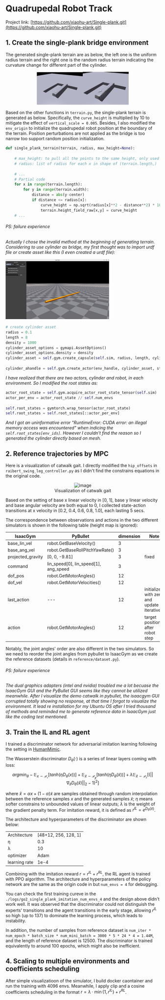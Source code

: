 # Quadrupedal Robot Track #

Project link: [https://github.com/xiaohu-art/Single-plank.git](https://github.com/xiaohu-art/Single-plank.git)

## 1. Create the single-plank bridge environment ##
The generated single-plank terrain are as below, the left one is the uniform radius terrain and the right one is the random radius terrain indicating the curvature change for different part of the cylinder. 

<figure class="third">
    <center>
    <img src="./pic/uniform_radius.jpeg" alt="image" style="zoom:25%;" /><img src="./pic/random_radius.jpeg" alt="image" style="zoom:25%;" />
    </center>
</figure>



Based on the other functions in `terrain.py`, the single-plank terrain is generated as below. Specifically, the `curve_height` is multiplied by 10 to mitigate the effect of `vertical_scale = 0.005`. Besides, I also modified the `env_origin` to initialize the quadrupedal robot position at the boundary of the terrain. Position perturbations are not applied as the bridge is too narrow too support random position initialization.

```python
def single_plank_terrain(terrain, radius, max_height=None):

    # max_height: to pull all the points to the same height, only used for random radius
    # radius: list of radius for each x in shape of (terrain.length,)

    # ...
    # Partial code
    for x in range(terrain.length):
        for y in range(terrain.width):
            distance = abs(y-center)
            if distance <= radius[x]:
                curve_height = np.sqrt(radius[x]**2 - distance**2) * 10
                terrain.height_field_raw[x,y] = curve_height
    # ...
```
###### PS: failure experience

*Actually I chose the invalid method at the beginning of generating terrain. Considering to use cylinder as bridge, my first thought was to import urdf file or create asset like this (I even created a urdf file):* 

<img src="./pic/cylinder.png" style="zoom:33%;" />

```python
# create cylinder asset
radius = 0.1
length = 8
density = 1000
cylinder_asset_options = gymapi.AssetOptions()
cylinder_asset_options.density = density
cylinder_asset = self.gym.create_capsule(self.sim, radius, length, cylinder_asset_options)

cylinder_ahandle = self.gym.create_actor(env_handle, cylinder_asset, start_pose, "cylinder", i, False, 0)
```

*I have realized that there are two actors, cylinder and robot, in each environment. So I modified the root states as:*

```python
actor_root_state = self.gym.acquire_actor_root_state_tensor(self.sim)
actor_per_env = actor_root_state // self.num_envs

self.root_states = gymtorch.wrap_tensor(actor_root_state)
self.root_states = self.root_states[::actor_per_env]
```
*And I got an uninformative error "RuntimeError: CUDA error: an illegal memory access was encountered" when indicing the `self.root_states[env_ids]`. However I couldn't find the reason so I generated the cylinder directly based on mesh.* 

## 2. Reference trajectories by MPC

Here is a visualization of catwalk gait. I directly modified the `hip_offsets` in `raibert_swing_leg_controller.py` as I didn't find the constrains equations in the original code. 

<center>
<figure>
    <img src="./pic/catwalk.gif" alt="image"  />
    <figcaption>Visualization of catwalk gait</figcaption>
</figure>
</center>

Based on the setting of base x linear velocity in [0, 1], base y linear velocity and base angular velocity are both equal to 0, I collected state-action transitions at x velocity in [0.2, 0.4, 0.6, 0.8, 1.0], each lasting 5 secs.

The correspondence between observations and actions in the two different simulators is shown in the following table (height map is ignored):

| IsaacGym          | PyBullet                              | dimension | Note                                        |
| ----------------- | ------------------------------------- | --------- | ------------------------------------------- |
| base_lin_vel      | robot.GetBaseVelocity()               | 3         |                                             |
| base_ang_vel      | robot.GetBaseRollPitchYawRate()       | 3         |                                             |
| projected_gravity | [0, 0, -9.81]                         | 3         | fixed                                       |
| command           | lin_speed[0], lin_speed[1], ang_speed | 3         |                                             |
| dof_pos           | robot.GetMotorAngles()                | 12        |                                             |
| dof_vel           | robot.GetMotorVelocities()            | 12        |                                             |
| last_action       | ---                                   | 12        | initialize with zero and update iteratively |
| action            | robot.GetMotorAngles()                | 12        | target position after robot step            |

Notably, the joint angles' order are also different in the two simulators. So we need to reorder the joint angles from pybullet to IsaacGym as we create the reference datasets (details in `reference/dataset.py`).


###### PS: failure experience
*The dual graphics adapters (intel and nvidia) troubled me a lot becuase the IsaacGym GUI and the PyBullet GUI seems like they cannot be utilized meanwhile. After I visualize the demo catwalk in pybullet, the isaacgym GUI corrupted totally showing no response, at that time I forgot to visualize the environment.*
*It lead re installation for my Ubuntu OS after I tried thousand of methods and reminded me to generate reference data in IsaacGym just like the coding test mentioned.*

## 3. Train the IL and RL agent
I trained a discriminator network for adversarial imitation learning following the setting in [HumanMimic](https://arxiv.org/pdf/2309.14225).

The Wasserstein discriminator $D_{\theta}(\cdot)$ is a series of linear layers coming with loss:

$$
argmin_{\theta} -\mathbb{E}_{x \sim \mathcal{P_r}}[tanh(\eta D_{\theta}(x))] + \mathbb{E}_{\widetilde{x} \sim \mathcal{P_g}}[tanh(\eta D_{\theta}(\widetilde{x}))] + \lambda \mathbb{E}_{\hat{x} \sim \mathcal{P_{\hat{x}}}}[(||\nabla_{\hat{x}} D_{\theta}(\hat{x})||_2 - 1)^2]
$$

where $\hat{x} = \alpha x + (1-\alpha) \widetilde{x}$ are samples obtained through random interpolation between the reference samples $x$ and the generated samples $\widetilde{x}$; $\eta$ means softer constrains to unbounded values of linear outputs; $\lambda$ is the weight of the gradient penalty term. For imitation reward, it is defined as $r^{IL} = e^{D_{\theta}(\widetilde{x})}$.

The architecture and hyperparameters of the discriminator are shown below:
<table>
    <tbody>
        <tr>
            <td> Architecture </td>
            <td> [48+12, 256, 128, 1] </td>
        </tr>
        <tr>
            <td> &#951 </td>
            <td> 0.3 </td>
        </tr>
        <tr>
            <td> &#955 </td>
            <td> 10 </td>
        </tr>
        <tr>
            <td> optimizer </td>
            <td> Adam </td>
        </tr>
        <tr>
            <td> learning rate </td>
            <td> 1e-4 </td>
        </tr>
    </tbody>
</table>

Combining with the imitation reward $r = r^{IL} + r^{RL}$, the RL agent is trained with PPO algorithm. The architecture and hyperparameters of the policy network are the same as the origin code in but `num_envs = 4` for debugging. 

You can check the first training cureve in the `./logs/go2_single_plank_imitation_num_envs_4` and the design above didn't work well. It was observed that the discriminator could not distinguish the experts' transitions and the agent transitions in the early stage, allowing $r^{IL}$ so high (up to 137) to dominate the learning process, which leads to instability.

In addition, the number of samples from reference dataset is `num_iter * num_epoch * batch_size * num_mini_batch = 3000 * 5 * 24 * 4 = 1.44M`, and the length of reference dataset is 12500. The discriminator is trained equivalently to around 100 epochs, which might also be inefficient.

## 4. Scaling to multiple environments and coefficients scheduling
After simple visualizatioon of the simulator, I build docker caontainer and run the training with 4096 envs.
Meanwhile, I apply clip and a cosine coefficients scheduling in the format $r =\lambda \cdot \min\{1, r^{IL}\} + r^{RL}$.